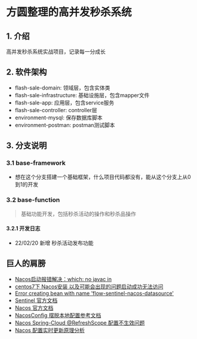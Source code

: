 # 方圆整理的高并发秒杀系统

## 1. 介绍
高并发秒杀系统实战项目，记录每一分成长

## 2. 软件架构

- flash-sale-domain: 领域层，包含实体类
- flash-sale-infrastructure: 基础设施层，包含mapper文件
- flash-sale-app: 应用层，包含service服务
- flash-sale-controller: controller层
- environment-mysql: 保存数据库脚本
- environment-postman: postman测试脚本

## 3. 分支说明

### 3.1 base-framework
- 想在这个分支搭建一个基础框架，什么项目代码都没有，能从这个分支上从0到1的开发

### 3.2 base-function
> 基础功能开发，包括秒杀活动的操作和秒杀品操作

#### 3.2.1 开发日志

- 22/02/20 新增 秒杀活动发布功能


## 巨人的肩膀
- [Nacos启动报错解决：which: no javac in ](https://blog.csdn.net/qq_44895681/article/details/105515025)
- [centos7下 Nacos安装 以及可能会出现的问题启动成功无法访问](https://blog.csdn.net/dagedeshu/article/details/109209157)
- [Error creating bean with name 'flow-sentinel-nacos-datasource'](https://www.yuque.com/yuqueyonghu4gseak/yc/gyft35)
- [Sentinel 官方文档](https://github.com/alibaba/spring-cloud-alibaba/wiki/Sentinel)
- [Nacos 官方文档](https://nacos.io/zh-cn/docs/quick-start-spring-cloud.html)
- [NacosConfig 摆脱本地配置参考文档](https://github.com/alibaba/spring-cloud-alibaba/wiki/Nacos-config)
- [Nacos Spring-Cloud @RefreshScope 配置不生效问题](https://blog.csdn.net/fly_leopard/article/details/107489937)
- [Nacos 配置实时更新原理分析](https://www.jianshu.com/p/acb9b1093a54)